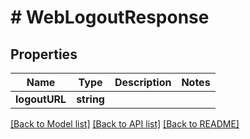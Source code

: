 # # WebLogoutResponse

## Properties

Name | Type | Description | Notes
------------ | ------------- | ------------- | -------------
**logoutURL** | **string** |  |

[[Back to Model list]](../../README.md#models) [[Back to API list]](../../README.md#endpoints) [[Back to README]](../../README.md)
